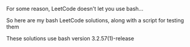 For some reason, LeetCode doesn't let you use bash...

So here are my bash LeetCode solutions, along with a script for testing them

These solutions use bash version 3.2.57(1)-release






